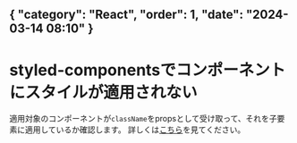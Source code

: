 { "category": "React",  "order": 1, "date": "2024-03-14 08:10" }
---
# styled-componentsでコンポーネントにスタイルが適用されない

適用対象のコンポーネントが`className`をpropsとして受け取って、それを子要素に適用しているか確認します。
詳しくは[こちら](https://styled-components.com/docs/basics#styling-any-component)を見てください。